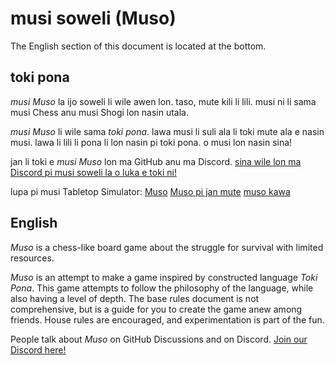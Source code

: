 # musi soweli (Muso)

The English section of this document is located at the bottom.

## toki pona

*musi Muso* la ijo soweli li wile awen lon.
taso, mute kili li lili.
musi ni li sama musi Chess anu musi Shogi lon nasin utala.

*musi Muso* li wile sama *toki pona*.
lawa musi li suli ala li toki mute ala e nasin musi.
lawa li lili li pona li lon nasin pi toki pona.
o musi lon nasin sina!

jan li toki e *musi Muso* lon ma GitHub anu ma Discord.
[sina wile lon ma Discord pi musi soweli la o luka e toki ni!](https://discord.gg/PFsEAP8U8B)

lupa pi musi Tabletop Simulator:
[Muso](https://steamcommunity.com/sharedfiles/filedetails/?id=2832525511)
[Muso pi jan mute](https://steamcommunity.com/sharedfiles/filedetails/?id=3275528903)
[muso kawa](https://steamcommunity.com/sharedfiles/filedetails/?id=3364913184)

## English

*Muso* is a chess-like board game about the struggle for survival with limited resources.

*Muso* is an attempt to make a game inspired by constructed language *Toki Pona*.
This game attempts to follow the philosophy of the language, while also having a level of depth.
The base rules document is not comprehensive, but is a guide for you to create the game anew among friends.
House rules are encouraged, and experimentation is part of the fun.

People talk about *Muso* on GitHub Discussions and on Discord.
[Join our Discord here!](https://discord.gg/PFsEAP8U8B)
